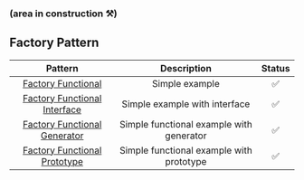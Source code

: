### (area in construction ⚒️)
## Factory Pattern
| Pattern | Description | Status |
|:-------:|:-----------:|:------:|
| [Factory Functional](./factory_function_1.md) | Simple example | ✅ |
| [Factory Functional Interface](./factory_interface_1.md) | Simple example with interface | ✅ |
| [Factory Functional Generator](./factory_generator_1.md) | Simple functional example with generator | ✅ |
| [Factory Functional Prototype](./factory_prototype_1.md) | Simple functional example with prototype | ✅ |
